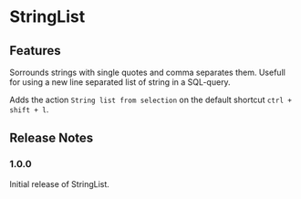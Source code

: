 # StringList

## Features

Sorrounds strings with single quotes and comma separates them.
Usefull for using a new line separated list of string in a SQL-query.

Adds the action `String list from selection` on the default shortcut `ctrl + shift + l`.

## Release Notes

### 1.0.0

Initial release of StringList.
